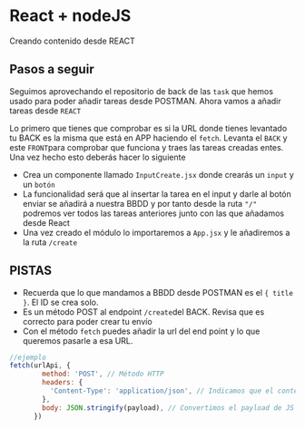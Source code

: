 # React + nodeJS
Creando contenido desde REACT

## Pasos a seguir 
Seguimos aprovechando el repositorio de back de las `task` que hemos usado para poder añadir tareas desde POSTMAN. Ahora vamos a añadir tareas desde `REACT`

Lo primero que tienes que comprobar es si la URL donde tienes levantado tu BACK es la misma que está en APP haciendo el `fetch`. Levanta el `BACK` y este `FRONT`para comprobar que funciona y traes las tareas creadas entes. Una vez hecho esto deberás hacer lo siguiente

- Crea un componente llamado `InputCreate.jsx` donde crearás un `input` y un `botón`
- La funcionalidad será que al insertar la tarea en el input y darle al botón enviar se añadirá a nuestra BBDD y por tanto desde la ruta `"/"` podremos ver todos las tareas anteriores junto con las que añadamos desde React
- Una vez creado el módulo lo importaremos a `App.jsx` y le añadiremos a la ruta `/create`

## PISTAS
- Recuerda que lo que mandamos a BBDD desde POSTMAN es el `{ title }`. El ID se crea solo.
- Es un método POST al endpoint `/create`del BACK. Revisa que es correcto para poder crear tu envío
- Con el método `fetch` puedes añadir la url del end point y lo que queremos pasarle a esa URL. 
```js
//ejemplo
fetch(urlApi, {
        method: 'POST', // Método HTTP
        headers: {
          'Content-Type': 'application/json', // Indicamos que el contenido es JSON
        },
        body: JSON.stringify(payload), // Convertimos el payload de JS a JSON
      })
```